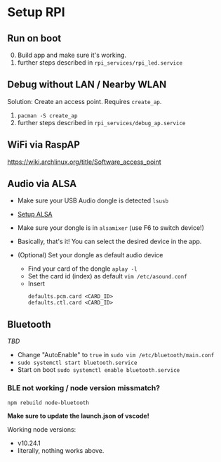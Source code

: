 # Setup RPI

## Run on boot

0. Build app and make sure it's working.
1. further steps described in `rpi_services/rpi_led.service`

## Debug without LAN / Nearby WLAN

Solution: Create an access point. Requires `create_ap`.

1. `pacman -S create_ap`
2. further steps described in `rpi_services/debug_ap.service`

## WiFi via RaspAP

https://wiki.archlinux.org/title/Software_access_point

## Audio via ALSA

- Make sure your USB Audio dongle is detected `lsusb`
- [Setup ALSA](https://wiki.archlinux.de/title/Advanced_Linux_Sound_Architecture)
- Make sure your dongle is in `alsamixer` (use F6 to switch device!)
- Basically, that's it! You can select the desired device in the app.

- (Optional) Set your dongle as default audio device
  - Find your card of the dongle `aplay -l`
  - Set the card id (index) as default `vim /etc/asound.conf`
  - Insert
    ```plain
    defaults.pcm.card <CARD_ID>
    defaults.ctl.card <CARD_ID>
    ```

## Bluetooth

_TBD_

- Change "AutoEnable" to `true` in `sudo vim /etc/bluetooth/main.conf`
- `sudo systemctl start bluetooth.service`
- Start on boot `sudo systemctl enable bluetooth.service`

### BLE not working / node version missmatch?

`npm rebuild node-bluetooth`

**Make sure to update the launch.json of vscode!**

Working node versions:

- v10.24.1
- literally, nothing works above.
